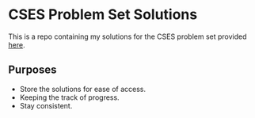 # CSES Problem Set Solutions

This is a repo containing my solutions for the CSES problem set provided [here](https://cses.fi/problemset/).

## Purposes

- Store the solutions for ease of access.
- Keeping the track of progress.
- Stay consistent.
